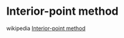 # Interior-point method



wikipedia [Interior-point method](https://en.wikipedia.org/wiki/Interior-point_method)